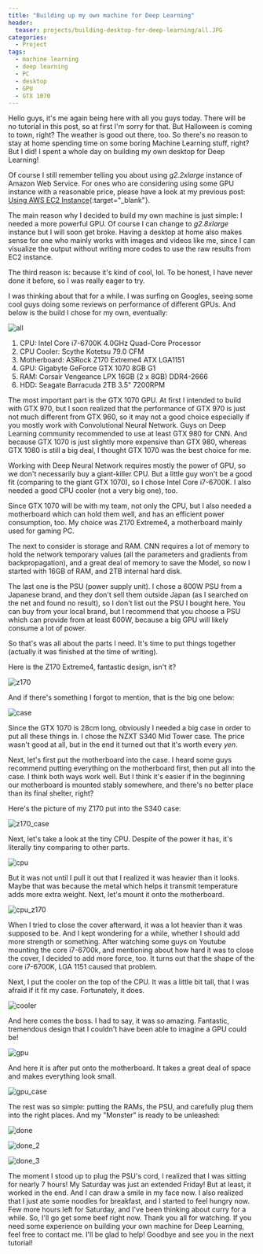 ```yaml
---
title: "Building up my own machine for Deep Learning"
header:
  teaser: projects/building-desktop-for-deep-learning/all.JPG
categories:
  - Project
tags:
  - machine learning
  - deep learning
  - PC
  - desktop
  - GPU
  - GTX 1070
---
```


Hello guys, it's me again being here with all you guys today. There will be no tutorial in this post, so at first I'm sorry for that. But Halloween is coming to town, right? The weather is good out there, too. So there's no reason to stay at home spending time on some boring Machine Learning stuff, right? But I did! I spent a whole day on building my own desktop for Deep Learning!

Of course I still remember telling you about using *g2.2xlarge* instance of Amazon Web Service. For ones who are considering using some GPU instance with a reasonable price, please have a look at my previous post:  
[Using AWS EC2 Instance](https://chunml.github.io/ChunML.github.io/project/Prepare-AWS-Instance/){:target="_blank"}.

The main reason why I decided to build my own machine is just simple: I needed a more powerful GPU. Of course I can change to *g2.8xlarge* instance but I will soon get broke. Having a desktop at home also makes sense for one who mainly works with images and videos like me, since I can visualize the output without writing more codes to use the raw results from EC2 instance.

The third reason is: because it's kind of cool, lol. To be honest, I have never done it before, so I was really eager to try.

I was thinking about that for a while. I was surfing on Googles, seeing some cool guys doing some reviews on performance of different GPUs. And below is the build I chose for my own, eventually:

![all](/images/projects/building-desktop-for-deep-learning/all.JPG)

1. CPU: Intel Core i7-6700K 4.0GHz Quad-Core Processor
2. CPU Cooler: Scythe Kotetsu 79.0 CFM
3. Motherboard: ASRock Z170 Extreme4 ATX LGA1151
4. GPU: Gigabyte GeForce GTX 1070 8GB G1
5. RAM: Corsair Vengeance LPX 16GB (2 x 8GB) DDR4-2666
6. HDD: Seagate Barracuda 2TB 3.5" 7200RPM

The most important part is the GTX 1070 GPU. At first I intended to build with GTX 970, but I soon realized that the performance of GTX 970 is just not much different from GTX 960, so it may not a good choice especially if you mostly work with Convolutional Neural Network. Guys on Deep Learning community recommended to use at least GTX 980 for CNN. And because GTX 1070 is just slightly more expensive than GTX 980, whereas GTX 1080 is still a big deal, I thought GTX 1070 was the best choice for me.

Working with Deep Neural Network requires mostly the power of GPU, so we don't necessarily buy a giant-killer CPU. But a little guy won't be a good fit (comparing to the giant GTX 1070), so I chose Intel Core i7-6700K. I also needed a good CPU cooler (not a very big one), too. 

Since GTX 1070 will be with my team, not only the CPU, but I also needed a motherboard which can hold them well, and has an efficient power consumption, too. My choice was Z170 Extreme4, a motherboard mainly used for gaming PC.

The next to consider is storage and RAM. CNN requires a lot of memory to hold the network temporary values (all the parameters and gradients from backpropagation), and a great deal of memory to save the Model, so now I started with 16GB of RAM, and 2TB internal hard disk.

The last one is the PSU (power supply unit). I chose a 600W PSU from a Japanese brand, and they don't sell them outside Japan (as I searched on the net and found no result), so I don't list out the PSU I bought here. You can buy from your local brand, but I recommend that you choose a PSU which can provide from at least 600W, because a big GPU will likely consume a lot of power.

So that's was all about the parts I need. It's time to put things together (actually it was finished at the time of writing).

Here is the Z170 Extreme4, fantastic design, isn't it?

![z170](/images/projects/building-desktop-for-deep-learning/z170.JPG)

And if there's something I forgot to mention, that is the big one below:

![case](/images/projects/building-desktop-for-deep-learning/case.jpg)

Since the GTX 1070 is 28cm long, obviously I needed a big case in order to put all these things in. I chose the NZXT S340 Mid Tower case. The price wasn't good at all, but in the end it turned out that it's worth every *yen*.

Next, let's first put the motherboard into the case. I heard some guys recommend putting everything on the motherboard first, then put all into the case. I think both ways work well. But I think it's easier if in the beginning our motherboard is mounted stably somewhere, and there's no better place than its final shelter, right?

Here's the picture of my Z170 put into the S340 case:

![z170_case](/images/projects/building-desktop-for-deep-learning/z170_case.JPG)

Next, let's take a look at the tiny CPU. Despite of the power it has, it's literally tiny comparing to other parts.

![cpu](/images/projects/building-desktop-for-deep-learning/cpu.JPG)

But it was not until I pull it out that I realized it was heavier than it looks. Maybe that was because the metal which helps it transmit temperature adds more extra weight. Next, let's mount it onto the motherboard.

![cpu_z170](/images/projects/building-desktop-for-deep-learning/cpu_z170.JPG)

When I tried to close the cover afterward, it was a lot heavier than it was supposed to be. And I kept wondering for a while, whether I should add more strength or something. After watching some guys on Youtube mounting the core i7-6700k, and mentioning about how hard it was to close the cover, I decided to add more force, too. It turns out that the shape of the core i7-6700K, LGA 1151 caused that problem.

Next, I put the cooler on the top of the CPU. It was a little bit tall, that I was afraid if it fit my case. Fortunately, it does.

![cooler](/images/projects/building-desktop-for-deep-learning/cooler.JPG)

And here comes the boss. I had to say, it was so amazing. Fantastic, tremendous design that I couldn't have been able to imagine a GPU could be!

![gpu](/images/projects/building-desktop-for-deep-learning/gpu.JPG)

And here it is after put onto the motherboard. It takes a great deal of space and makes everything look small.

![gpu_case](/images/projects/building-desktop-for-deep-learning/gpu_case.JPG)

The rest was so simple: putting the RAMs, the PSU, and carefully plug them into the right places. And my "Monster" is ready to be unleashed:

![done](/images/projects/building-desktop-for-deep-learning/done.jpg)

![done_2](/images/projects/building-desktop-for-deep-learning/done_2.jpg)

![done_3](/images/projects/building-desktop-for-deep-learning/done_3.JPG)

The moment I stood up to plug the PSU's cord, I realized that I was sitting for nearly 7 hours! My Saturday was just an extended Friday! But at least, it worked in the end. And I can draw a smile in my face now. I also realized that I just ate some noodles for breakfast, and I started to feel hungry now. Few more hours left for Saturday, and I've been thinking about curry for a while. So, I'll go get some beef right now. Thank you all for watching. If you need some experience on building your own machine for Deep Learning, feel free to contact me. I'll be glad to help! Goodbye and see you in the next tutorial!


